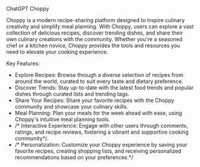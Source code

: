 
ChatGPT
Choppy

Choppy is a modern recipe-sharing platform designed to inspire culinary creativity and simplify meal planning. With Choppy, users can explore a vast collection of delicious recipes, discover trending dishes, and share their own culinary creations with the community. Whether you're a seasoned chef or a kitchen novice, Choppy provides the tools and resources you need to elevate your cooking experience.

Key Features:

- Explore Recipes: Browse through a diverse selection of recipes from around the world, curated to suit every taste and dietary preference.
- Discover Trends: Stay up-to-date with the latest food trends and popular dishes through curated lists and trending tags.
- Share Your Recipes: Share your favorite recipes with the Choppy community and showcase your culinary skills.
- Meal Planning: Plan your meals for the week ahead with ease, using Choppy's intuitive meal planning tools.
- /* Interactive Experience: Engage with other users through comments, ratings, and recipe reviews, fostering a vibrant and supportive cooking community*/.
- /* Personalization: Customize your Choppy experience by saving your favorite recipes, creating shopping lists, and receiving personalized recommendations based on your preferences.*/
